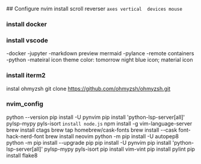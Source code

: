 ## Configure nvim
install scroll reverser
`axes vertical 
devices mouse`
### install docker 
### install vscode
-docker
-jupyter
-markdown preview mermaid
-pylance
-remote containers
-python
-mateiral icon theme
color: tomorrow night blue
icon; material icon

### install iterm2
instal ohmyzsh
git clone https://github.com/ohmyzsh/ohmyzsh.git
### nvim_config
python --version
pip install -U pynvim
pip install 'python-lsp-server[all]' pylsp-mypy pyls-isort
`install node.js`
npm install -g vim-language-server
brew install ctags
brew tap homebrew/cask-fonts
brew install --cask font-hack-nerd-font
brew install neovim
python -m pip install -U autopep8
python -m pip install --upgrade pip
pip install -U pynvim
pip install 'python-lsp-server[all]' pylsp-mypy pyls-isort
pip install vim-vint
pip install pylint
pip install flake8
